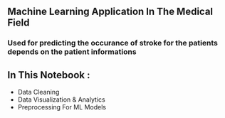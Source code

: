 ## Machine Learning Application In The Medical Field 
### Used for predicting the occurance of stroke for the patients depends on the patient informations 
## In This Notebook :
- Data Cleaning
- Data Visualization & Analytics
- Preprocessing For ML Models
